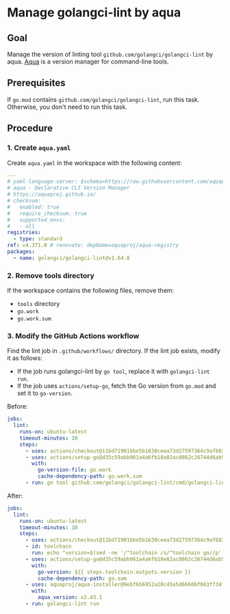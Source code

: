 # Manage golangci-lint by aqua

## Goal

Manage the version of linting tool `github.com/golangci/golangci-lint` by aqua.
[Aqua](https://github.com/aquaproj/aqua) is a version manager for command-line tools.

## Prerequisites

If `go.mod` contains `github.com/golangci/golangci-lint`, run this task.
Otherwise, you don't need to run this task.

## Procedure

### 1. Create `aqua.yaml`

Create `aqua.yaml` in the workspace with the following content:

```yaml
---
# yaml-language-server: $schema=https://raw.githubusercontent.com/aquaproj/aqua/main/json-schema/aqua-yaml.json
# aqua - Declarative CLI Version Manager
# https://aquaproj.github.io/
# checksum:
#   enabled: true
#   require_checksum: true
#   supported_envs:
#   - all
registries:
  - type: standard
ref: v4.371.0 # renovate: depName=aquaproj/aqua-registry
packages:
  - name: golangci/golangci-lint@v1.64.8
```

### 2. Remove tools directory

If the workspace contains the following files, remove them:

- `tools` directory
- `go.work`
- `go.work.sum`

### 3. Modify the GitHub Actions workflow

Find the lint job in `.github/workflows/` directory.
If the lint job exists, modify it as follows:

- If the job runs golangci-lint by `go tool`, replace it with `golangci-lint run`.
- If the job uses `actions/setup-go`, fetch the Go version from `go.mod` and set it to `go-version`.

Before:

```yaml
jobs:
  lint:
    runs-on: ubuntu-latest
    timeout-minutes: 10
    steps:
      - uses: actions/checkout@11bd71901bbe5b1630ceea73d27597364c9af683 # v4.2.2
      - uses: actions/setup-go@d35c59abb061a4a6fb18e82ac0862c26744d6ab5 # v5.5.0
        with:
          go-version-file: go.work
          cache-dependency-path: go.work.sum
      - run: go tool github.com/golangci/golangci-lint/cmd/golangci-lint run
```

After:

```yaml
jobs:
  lint:
    runs-on: ubuntu-latest
    timeout-minutes: 10
    steps:
      - uses: actions/checkout@11bd71901bbe5b1630ceea73d27597364c9af683 # v4.2.2
      - id: toolchain
        run: echo "version=$(sed -ne '/^toolchain /s/^toolchain go//p' go.mod)" >> "$GITHUB_OUTPUT"
      - uses: actions/setup-go@d35c59abb061a4a6fb18e82ac0862c26744d6ab5 # v5.5.0
        with:
          go-version: ${{ steps.toolchain.outputs.version }}
          cache-dependency-path: go.sum
      - uses: aquaproj/aqua-installer@9ebf656952a20c45a5d66606f083ff34f58b8ce0 # v4.0.0
        with:
          aqua_version: v2.43.1
      - run: golangci-lint run
```
